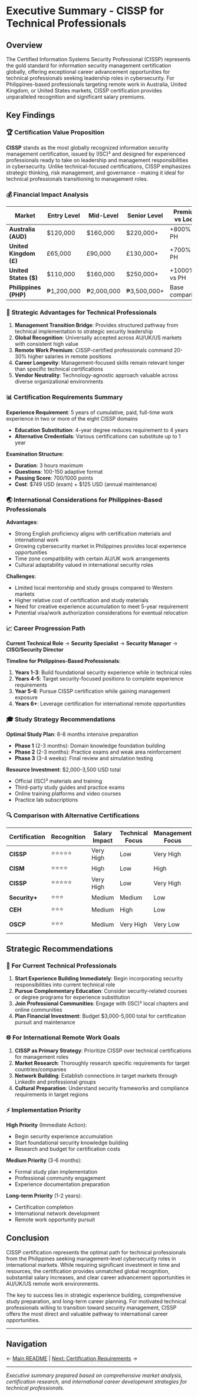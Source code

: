 # Executive Summary - CISSP for Technical Professionals

## Overview

The Certified Information Systems Security Professional (CISSP) represents the gold standard for information security management certification globally, offering exceptional career advancement opportunities for technical professionals seeking leadership roles in cybersecurity. For Philippines-based professionals targeting remote work in Australia, United Kingdom, or United States markets, CISSP certification provides unparalleled recognition and significant salary premiums.

## Key Findings

### 🏆 Certification Value Proposition

**CISSP** stands as the most globally recognized information security management certification, issued by (ISC)² and designed for experienced professionals ready to take on leadership and management responsibilities in cybersecurity. Unlike technical-focused certifications, CISSP emphasizes strategic thinking, risk management, and governance - making it ideal for technical professionals transitioning to management roles.

### 💰 Financial Impact Analysis

| Market | Entry Level | Mid-Level | Senior Level | Premium vs Local |
|---------|-------------|-----------|--------------|------------------|
| **Australia (AUD)** | $120,000 | $160,000 | $220,000+ | +800% vs PH |
| **United Kingdom (£)** | £65,000 | £90,000 | £130,000+ | +700% vs PH |
| **United States ($)** | $110,000 | $160,000 | $250,000+ | +1000% vs PH |
| **Philippines (PHP)** | ₱1,200,000 | ₱2,000,000 | ₱3,500,000+ | Base comparison |

### 🎯 Strategic Advantages for Technical Professionals

1. **Management Transition Bridge**: Provides structured pathway from technical implementation to strategic security leadership
2. **Global Recognition**: Universally accepted across AU/UK/US markets with consistent high value
3. **Remote Work Premium**: CISSP-certified professionals command 20-30% higher salaries in remote positions
4. **Career Longevity**: Management-focused skills remain relevant longer than specific technical certifications
5. **Vendor Neutrality**: Technology-agnostic approach valuable across diverse organizational environments

### 📊 Certification Requirements Summary

**Experience Requirement**: 5 years of cumulative, paid, full-time work experience in two or more of the eight CISSP domains
- **Education Substitution**: 4-year degree reduces requirement to 4 years
- **Alternative Credentials**: Various certifications can substitute up to 1 year

**Examination Structure**:
- **Duration**: 3 hours maximum
- **Questions**: 100-150 adaptive format
- **Passing Score**: 700/1000 points
- **Cost**: $749 USD (exam) + $125 USD (annual maintenance)

### 🌏 International Considerations for Philippines-Based Professionals

**Advantages**:
- Strong English proficiency aligns with certification materials and international work
- Growing cybersecurity market in Philippines provides local experience opportunities
- Time zone compatibility with certain AU/UK work arrangements
- Cultural adaptability valued in international security roles

**Challenges**:
- Limited local mentorship and study groups compared to Western markets
- Higher relative cost of certification and study materials
- Need for creative experience accumulation to meet 5-year requirement
- Potential visa/work authorization considerations for eventual relocation

### 📈 Career Progression Path

**Current Technical Role** → **Security Specialist** → **Security Manager** → **CISO/Security Director**

**Timeline for Philippines-Based Professionals**:
1. **Years 1-3**: Build foundational security experience while in technical roles
2. **Years 4-5**: Target security-focused positions to complete experience requirements
3. **Year 5-6**: Pursue CISSP certification while gaining management exposure
4. **Years 6+**: Leverage certification for international remote opportunities

### 🎓 Study Strategy Recommendations

**Optimal Study Plan**: 6-8 months intensive preparation
- **Phase 1** (2-3 months): Domain knowledge foundation building
- **Phase 2** (2-3 months): Practice exams and weak area reinforcement  
- **Phase 3** (3-4 weeks): Final review and simulation testing

**Resource Investment**: $2,000-3,500 USD total
- Official (ISC)² materials and training
- Third-party study guides and practice exams
- Online training platforms and video courses
- Practice lab subscriptions

### 🔍 Comparison with Alternative Certifications

| Certification | Recognition | Salary Impact | Technical Focus | Management Focus | Global Acceptance |
|---------------|-------------|---------------|-----------------|------------------|-------------------|
| **CISSP** | ⭐⭐⭐⭐⭐ | Very High | Low | Very High | Excellent |
| **CISM** | ⭐⭐⭐⭐ | High | Low | High | Good |
| **CISSP** | ⭐⭐⭐⭐⭐ | Very High | Low | Very High | Excellent |
| **Security+** | ⭐⭐⭐ | Medium | Medium | Low | Good |
| **CEH** | ⭐⭐⭐ | Medium | High | Low | Limited |
| **OSCP** | ⭐⭐⭐ | Medium | Very High | Very Low | Technical Only |

## Strategic Recommendations

### 🎯 For Current Technical Professionals

1. **Start Experience Building Immediately**: Begin incorporating security responsibilities into current technical role
2. **Pursue Complementary Education**: Consider security-related courses or degree programs for experience substitution
3. **Join Professional Communities**: Engage with (ISC)² local chapters and online communities
4. **Plan Financial Investment**: Budget $3,000-5,000 total for certification pursuit and maintenance

### 🌐 For International Remote Work Goals

1. **CISSP as Primary Strategy**: Prioritize CISSP over technical certifications for management roles
2. **Market Research**: Thoroughly research specific requirements for target countries/companies
3. **Network Building**: Establish connections in target markets through LinkedIn and professional groups
4. **Cultural Preparation**: Understand security frameworks and compliance requirements in target regions

### ⚡ Implementation Priority

**High Priority** (Immediate Action):
- Begin security experience accumulation
- Start foundational security knowledge building
- Research and budget for certification costs

**Medium Priority** (3-6 months):
- Formal study plan implementation
- Professional community engagement
- Experience documentation preparation

**Long-term Priority** (1-2 years):
- Certification completion
- International network development
- Remote work opportunity pursuit

## Conclusion

CISSP certification represents the optimal path for technical professionals from the Philippines seeking management-level cybersecurity roles in international markets. While requiring significant investment in time and resources, the certification provides unmatched global recognition, substantial salary increases, and clear career advancement opportunities in AU/UK/US remote work environments.

The key to success lies in strategic experience building, comprehensive study preparation, and long-term career planning. For motivated technical professionals willing to transition toward security management, CISSP offers the most direct and valuable pathway to international career opportunities.

---

## Navigation

← [Main README](./README.md) | [Next: Certification Requirements](./certification-requirements.md) →

---

*Executive summary prepared based on comprehensive market analysis, certification research, and international career development strategies for technical professionals.*